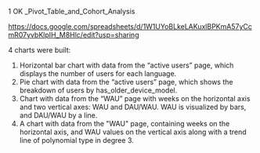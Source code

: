1   OK _Pivot_Table_and_Cohort_Analysis

https://docs.google.com/spreadsheets/d/1W1UYoBLkeLAKuxlBPKmA57yCcmR07yvbKlpIH_M8Hlc/edit?usp=sharing


4 charts were built:
1. Horizontal bar chart with data from the “active users” page, which displays the number of users for each language.
2. Pie chart with data from the “active users” page, which shows the breakdown of users by has_older_device_model.
3. Chart with data from the “WAU” page with weeks on the horizontal axis and two vertical axes: WAU and DAU/WAU. WAU is visualized by bars, and DAU/WAU by a line.
4. A chart with data from the "WAU" page, containing weeks on the horizontal axis, and WAU values on the vertical axis along with a trend line of polynomial type in degree 3.

